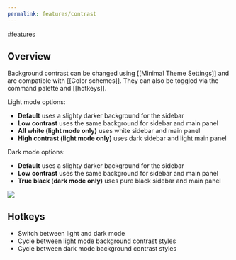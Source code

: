 ```yaml
---
permalink: features/contrast
---
```

#features

## Overview

Background contrast can be changed using [[Minimal Theme Settings]] and are compatible with [[Color schemes]]. They can also be toggled via the command palette and [[hotkeys]].

Light mode options:

- **Default** uses a slighty darker background for the sidebar
- **Low contrast** uses the same background for sidebar and main panel
- **All white (light mode only)** uses white sidebar and main panel
- **High contrast (light mode only)** uses dark sidebar and light main panel

Dark mode options:

- **Default** uses a slighty darker background for the sidebar
- **Low contrast** uses the same background for sidebar and main panel
- **True black (dark mode only)** uses pure black sidebar and main panel


![](https://github.com/kepano/obsidian-minimal/raw/master/assets/minimal-variants.png)

## Hotkeys

- Switch between light and dark mode
- Cycle between light mode background contrast styles
- Cycle between dark mode background contrast styles